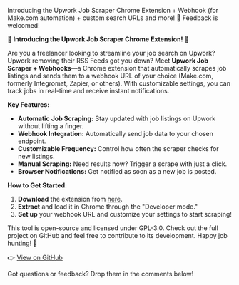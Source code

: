 Introducing the Upwork Job Scraper Chrome Extension + Webhook (for Make.com automation) + custom search URLs and more! 🚀 Feedback is welcomed!

🚀 **Introducing the Upwork Job Scraper Chrome Extension!** 🚀

Are you a freelancer looking to streamline your job search on Upwork? Upwork removing their RSS Feeds got you down? Meet **Upwork Job Scraper + Webhooks**—a Chrome extension that automatically scrapes job listings and sends them to a webhook URL of your choice (Make.com, formerly Integromat, Zapier, or others). With customizable settings, you can track jobs in real-time and receive instant notifications. 

**Key Features:**

- **Automatic Job Scraping:** Stay updated with job listings on Upwork without lifting a finger.
- **Webhook Integration:** Automatically send job data to your chosen endpoint.
- **Customizable Frequency:** Control how often the scraper checks for new listings.
- **Manual Scraping:** Need results now? Trigger a scrape with just a click.
- **Browser Notifications:** Get notified as soon as a new job is posted.

**How to Get Started:**

1. **Download** the extension from [here](https://github.com/warezit/Upwork-Job-Scraper/).
2. **Extract** and load it in Chrome through the "Developer mode."
3. **Set up** your webhook URL and customize your settings to start scraping!

This tool is open-source and licensed under GPL-3.0. Check out the full project on GitHub and feel free to contribute to its development. Happy job hunting! 🥳

👉 [View on GitHub](https://github.com/warezit/Upwork-Job-Scraper)

Got questions or feedback? Drop them in the comments below!
